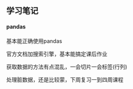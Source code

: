 ## 学习笔记

#### pandas

基本能正确使用pandas

官方文档加搜索引擎，基本能搞定课后作业

获取数据的方法有点混乱，一会切片一会标签(行列)

处理脏数据，还是比较蒙，下周复习一到四周课程